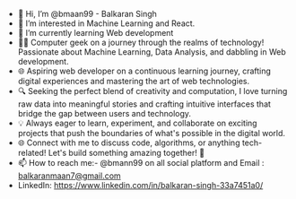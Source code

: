 - 👋 Hi, I’m @bmaan99 - Balkaran Singh
- 👀 I’m interested in Machine Learning and React.
- 🌱 I’m currently learning Web development
- 👨‍💻 Computer geek on a journey through the realms of technology! Passionate about Machine Learning, Data Analysis, and dabbling in Web development.
- 🌐 Aspiring web developer on a continuous learning journey, crafting digital experiences and mastering the art of web technologies.
- 🔍 Seeking the perfect blend of creativity and computation, I love turning raw data into meaningful stories and crafting intuitive interfaces that bridge the gap between users and technology.
- 💡 Always eager to learn, experiment, and collaborate on exciting projects that push the boundaries of what's possible in the digital world.
- 🌐 Connect with me to discuss code, algorithms, or anything tech-related! Let's build something amazing together! 🚀
- 📫 How to reach me:- @bmann99 on all social platform  and Email : balkaranmaan7@gmail.com
- LinkedIn: https://www.linkedin.com/in/balkaran-singh-33a7451a0/
<!---
bmaan99/bmaan99 is a ✨ special ✨ repository because its `README.md` (this file) appears on your GitHub profile.
You can click the Preview link to take a look at your changes.
--->
